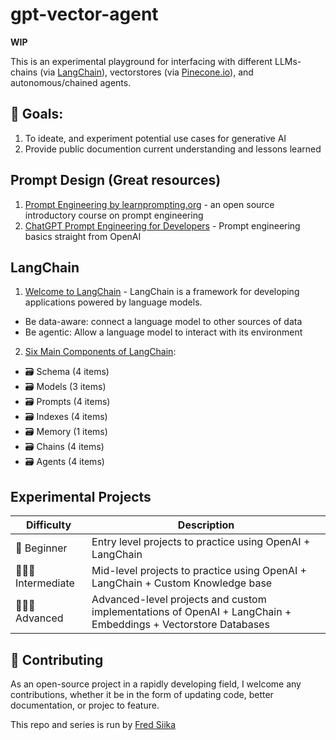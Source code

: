 # gpt-vector-agent

**WIP**

This is an experimental playground for interfacing with different LLMs-chains (via [LangChain](https://python.langchain.com/en/latest/)), vectorstores (via [Pinecone.io](https://pinecone.io)), and autonomous/chained agents.

## 🥅 Goals:

1. To ideate, and experiment potential use cases for generative AI
2. Provide public documention current understanding and lessons learned

## Prompt Design (Great resources)

1. [Prompt Engineering by learnprompting.org](https://learnprompting.org/docs/intro) - an open source introductory course on prompt engineering
2. [ChatGPT Prompt Engineering for Developers](https://www.deeplearning.ai/short-courses/chatgpt-prompt-engineering-for-developers/) - Prompt engineering basics straight from OpenAI

## LangChain

1. [Welcome to LangChain](https://python.langchain.com/en/latest/) - LangChain is a framework for developing applications powered by language models. 
  
  - Be data-aware: connect a language model to other sources of data
  - Be agentic: Allow a language model to interact with its environment 

2. [Six Main Components of LangChain](https://docs.langchain.com/docs/category/components):
  - 🗃️ Schema  (4 items)
  - 🗃️ Models  (3 items)
  - 🗃️ Prompts (4 items)
  - 🗃️ Indexes (4 items)
  - 🗃️ Memory  (1 items)
  - 🗃️ Chains  (4 items)
  - 🗃️ Agents  (4 items)

## Experimental Projects

| Difficulty      | Description |
| --------------- | ----------- |
| 🍼 Beginner     | Entry level projects to practice using OpenAI + LangChain |
| 🧑🏾‍💻 Intermediate | Mid-level projects to practice using OpenAI + LangChain + Custom Knowledge base |
| 🧑🏾‍💻 Advanced     | Advanced-level projects and custom implementations of OpenAI + LangChain + Embeddings + Vectorstore Databases |

## 🦾 Contributing

As an open-source project in a rapidly developing field, I welcome any contributions, whether it be in the form of updating code, better documentation, or projec to feature.

This repo and series is run by [Fred Siika](https://linkedin.com/in/fredsiika)
